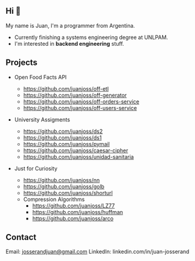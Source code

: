 ## Hi 👋

My name is Juan, I'm a programmer from Argentina.

* Currently finishing a systems engineering degree at UNLPAM.
* I'm interested in **backend engineering** stuff.

## Projects

* Open Food Facts API
  - https://github.com/juanjoss/off-etl
  - https://github.com/juanjoss/off-generator
  - https://github.com/juanjoss/off-orders-service
  - https://github.com/juanjoss/off-users-service
 
* University Assigments
  - https://github.com/juanjoss/ds2
  - https://github.com/juanjoss/ds1
  - https://github.com/juanjoss/pymail
  - https://github.com/juanjoss/caesar-cipher
  - https://github.com/juanjoss/unidad-sanitaria

* Just for Curiosity
  - https://github.com/juanjoss/nn
  - https://github.com/juanjoss/golb
  - https://github.com/juanjoss/shorturl
  - Compression Algorithms
    - https://github.com/juanjoss/LZ77
    - https://github.com/juanjoss/huffman
    - https://github.com/juanjoss/arco

## Contact

Email: josserandjuan@gmail.com
LinkedIn: linkedin.com/in/juan-josserand
<!-- Website: in progress... -->
